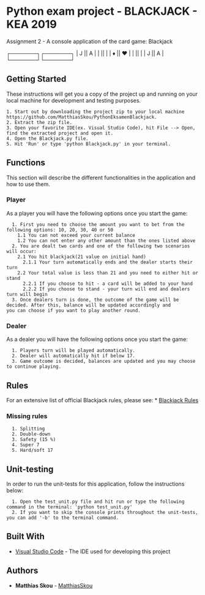 # Python exam project - BLACKJACK - KEA 2019

Assignment 2 - A console application of the card game: Blackjack

┌───────┐┌───────┐
| J     || A     |
|       ||       |
|   ♦   ||   ♥   |
|       ||       |
|     J ||     A |
└───────┘└───────┘

## Getting Started

These instructions will get you a copy of the project up and running on your local machine for development and testing purposes.
  ```
  1. Start out by downloading the project zip to your local machine https://github.com/MatthiasSkou/PythonEksamenBlackjack.
  2. Extract the zip file.
  3. Open your favorite IDE(ex. Visual Studio Code), hit File --> Open, find the extracted project and open it.
  4. Open the Blackjack.py file.
  5. Hit 'Run' or type 'python Blackjack.py' in your terminal.
  ```

## Functions

This section will describe the different functionalities in the application and how to use them.

### Player

As a player you will have the following options once you start the game:

```
  1. First you need to choose the amount you want to bet from the following options: 10, 20, 30, 40 or 50
    1.1 You can not exceed your current balance
    1.2 You can not enter any other amount than the ones listed above
  2. You are dealt two cards and one of the following two scenarios will occur:
    2.1 You hit blackjack(21 value on initial hand)
      2.1.1 Your turn automatically ends and the dealer starts their turn
    2.2 Your total value is less than 21 and you need to either hit or stand
      2.2.1 If you choose to hit - a card will be added to your hand
      2.2.2 If you choose to stand - your turn will end and dealers turn will begin
  3. Once dealers turn is done, the outcome of the game will be decided. After this, balance will be updated accordingly and        you can choose if you want to play another round.
```

### Dealer

As a dealer you will have the following options once you start the game:

```
  1. Players turn will be played automatically.
  2. Dealer will automatically hit if below 17. 
  3. Game outcome is decided, balances are updated and you may choose to continue playing.
```

## Rules

For an extensive list of official Blackjack rules, please see: * [Blackjack Rules](https://en.wikipedia.org/wiki/Blackjack)

### Missing rules

```
  1. Splitting
  2. Double-down
  3. Safety (15 %)
  4. Super 7
  5. Hard/soft 17
```

## Unit-testing

In order to run the unit-tests for this application, follow the instructions below:

```
  1. Open the test_unit.py file and hit run or type the following command in the terminal: 'python test_unit.py'
  2. If you want to skip the console prints throughout the unit-tests, you can add '-b' to the terminal command.
```

## Built With

* [Visual Studio Code](https://code.visualstudio.com/) - The IDE used for developing this project

## Authors

* **Matthias Skou** - [MatthiasSkou](https://github.com/MatthiasSkou)
